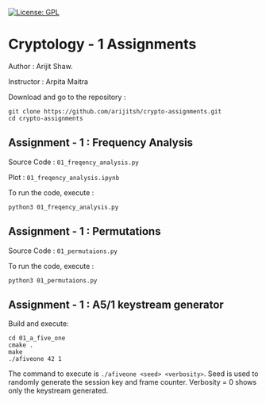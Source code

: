 [![License: GPL](https://img.shields.io/badge/License-GPL-yellow.svg)](https://opensource.org/licenses/GPL-2.0)
# Cryptology - 1 Assignments

Author : Arijit Shaw.

Instructor : Arpita Maitra

Download and go to the repository :
```
git clone https://github.com/arijitsh/crypto-assignments.git
cd crypto-assignments
```


## Assignment - 1 : Frequency Analysis
Source Code : `01_freqency_analysis.py`

Plot : `01_freqency_analysis.ipynb`

To run the code, execute :
```
python3 01_freqency_analysis.py
```

## Assignment - 1 : Permutations

Source Code : `01_permutaions.py`

To run the code, execute :
```
python3 01_permutaions.py
```

## Assignment - 1 : A5/1 keystream generator

Build and execute:
```
cd 01_a_five_one
cmake .
make
./afiveone 42 1
```

The command to execute is `./afiveone <seed> <verbosity>`. Seed is used to randomly generate the session key and frame counter. Verbosity = 0 shows only the keystream generated.

